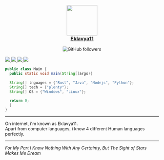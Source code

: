 <a href="link">
    <h3 align="center">
        <img src="https://images-wixmp-ed30a86b8c4ca887773594c2.wixmp.com/f/693a2c39-baa6-4ba3-8c4a-8e0b7a4da7b7/dbbxa9s-d11c711d-42f1-4209-a94b-41a018068fe0.gif?token=eyJ0eXAiOiJKV1QiLCJhbGciOiJIUzI1NiJ9.eyJzdWIiOiJ1cm46YXBwOjdlMGQxODg5ODIyNjQzNzNhNWYwZDQxNWVhMGQyNmUwIiwiaXNzIjoidXJuOmFwcDo3ZTBkMTg4OTgyMjY0MzczYTVmMGQ0MTVlYTBkMjZlMCIsIm9iaiI6W1t7InBhdGgiOiJcL2ZcLzY5M2EyYzM5LWJhYTYtNGJhMy04YzRhLThlMGI3YTRkYTdiN1wvZGJieGE5cy1kMTFjNzExZC00MmYxLTQyMDktYTk0Yi00MWEwMTgwNjhmZTAuZ2lmIn1dXSwiYXVkIjpbInVybjpzZXJ2aWNlOmZpbGUuZG93bmxvYWQiXX0.LXnlQ5h-dGNA0GWh6NFJ62YMNzbCMrs96_4nKPwkgaM" length="100" width="100"><br>
        Eklavya11
    </h3>
</a>

<div align="center">
    <a href"https://github.com/HOPE-NEXUS?tab=followers">
        <img alt="GitHub followers" 
             src="https://img.shields.io/github/followers/Eklavya-11?colorA=1e1e28&colorB=c9cbff&logo=Github&style=for-the-badge" />
    </a>
</div><br>

<div style="width: 10px;"></div>
<a  href="link">
<img src="https://readme-components.vercel.app/api?component=logo&logo=rust&text=false&animation=spin&fill=black&textfill=bface6&">
 <img src="https://readme-components.vercel.app/api?component=logo&logo=java&text=false&animation=spin&fill=black&textfill=bface6&">
 <img src="https://readme-components.vercel.app/api?component=logo&logo=javascript&text=false&animation=spin&fill=black&textfill=bface6&">
 <img src="https://readme-components.vercel.app/api?component=logo&logo=python&text=false&animation=spin&fill=black&textfill=bface6&">
</a>

```java
public class Main {
  public static void main(String[]args){
  
  String[] lnguages = {"Rust", "Java", "Nodejs", "Python"};
  String[] tech = {"plenty"};         
  String[] OS = {"Windows", "Linux"};
  
  return 0;
  }
}

``` 

-----------

On internet, i'm known as Eklavya11. <br>
Apart from computer languages, i know 4 different Human languages perfectly.

-----------

*For My Part I Know Nothing With Any Certainty, But The Sight of Stars Makes Me Dream*
